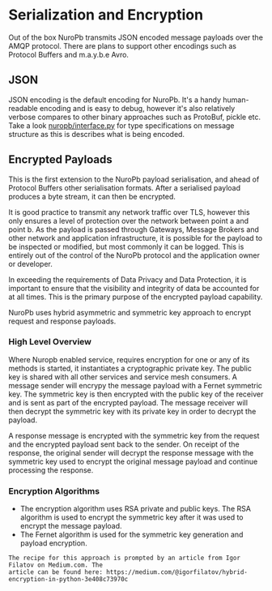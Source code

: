 # Serialization and Encryption

Out of the box NuroPb transmits JSON encoded message payloads over the AMQP protocol. There are plans to
support other encodings such as Protocol Buffers and  m.a.y.b.e Avro.

## JSON
JSON encoding is the default encoding for NuroPb. It's a handy human-readable encoding and is
easy to debug, however it's also relatively verbose compares to other binary approaches such as ProtoBuf, 
pickle etc. Take a look [nuropb/interface.py](#nuropb.interface) for type specifications on message
structure as this is describes what is being encoded.

## Encrypted Payloads
This is the first extension to the NuroPb payload serialisation, and ahead of Protocol Buffers other 
serialisation formats. After a serialised payload produces a byte stream, it can then be encrypted. 

It is good practice to transmit any network traffic over TLS, however this only ensures a level of protection 
over the network between point a and point b. As the payload is passed through Gateways, Message Brokers and 
other network and application infrastructure, it is possible for the payload to be inspected or modified, but 
most commonly it can be logged. This is entirely out of the control of the NuroPb protocol and the application 
owner or developer.

In  exceeding the requirements of Data Privacy and Data Protection, it is important to ensure that the 
visibility and integrity of data be accounted for at all times. This is the primary purpose of the encrypted 
payload capability. 

NuroPb uses hybrid asymmetric and symmetric key approach to encrypt request and response payloads. 


### High Level Overview

Where Nuropb enabled service, requires encryption for one or any of its methods is started, it instantiates
a cryptographic private key. The public key is shared with all other services and service mesh consumers. A 
message sender will encrypy the message payload with a Fernet symmetric key. The symmetric key is then 
encrypted with the public key of the receiver and is sent as part of the encrypted payload. The message 
receiver will then decrypt the symmetric key with its private key in order to decrypt the payload. 

A response message is encrypted with the symmetric key from the request and the encrypted payload sent back 
to the sender. On receipt of the response, the original sender will decrypt the response message with the 
symmetric key used to encrypt the original message payload and continue processing the response.

### Encryption Algorithms

* The encryption algorithm uses RSA private and public keys. The RSA algorithm is used to encrypt the symmetric
key after it was used to encrypt the message payload. 
* The Fernet algorithm is used for the symmetric key generation and payload encryption. 

```{note}
The recipe for this approach is prompted by an article from Igor Filatov on Medium.com. The 
article can be found here: https://medium.com/@igorfilatov/hybrid-encryption-in-python-3e408c73970c
```








